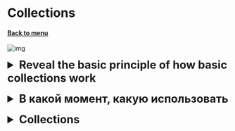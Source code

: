 <h1>Collections</h1> 
<h4> 

[Back to menu](..%2FMenu.md)

</h4>


![img](https://data-flair.training/blogs/wp-content/uploads/sites/2/2018/03/hierarchy-of-collection-framework-in-java.webp)

[//]: # (Explore the basic principle of basic collections)

<details>
    <summary style="font-size: 25px;">
        <b>
            Reveal the basic principle of how basic collections work
        </b>
    </summary>
<br>

* **List**
* **ArrayList** - Classic storage model where memory cells are allocated
* **LinkedList** - Storage model where everything is stored as a sheet which
  has links to the previous and next elements

* **Queue** (represented by a linked list)
* **PriorityQueue** - PriorityQueue is based on a bunch of priorities.
  The elements of the priority queue are ordered according to
  natural order or comparator,
  provided during queuing
* **ArrayDeque** is a special type of array that grows and allows users to
  add or remove elements from both sides of the queue.

* **Set** (represented by a map whose keys will be set elements)
* **HashSet** - store items in buckets using hash mechanism
* **LinkedHashSet** - stores elements in buckets using hash mechanism,
  while maintaining the insertion order of the elements.
* **TreeSet** - sorted storage of unique elements, redblack tree is used
  for storage, where nodes are distributed left and right depending on their own order

* **Map** (separately because they are not iterable in the usual sense of collections)
* **HashMap** - classic bucket key system, storage in a key value pack
* **LinkedHashMap** - classic bucket key system + order preservation
* **HashTable** - thread safe version of hashmap, works the same
* **TreeMap** - works like a set, storing keys in a red-black tree or self-written
  comparator

</details>
<br>

<details>
    <summary style="font-size: 25px;">
        <b>
            В какой момент, какую использовать
        </b>
    </summary>
<br>

![](https://i.stack.imgur.com/aSDsG.png)

* **List**
* **ArrayList** - когда нужен быстрый поиск по индексу, но мы готовы потерпеть удаление вставку
* **LinkedList** - когда нужна быстрая вставка и удаление, но мы готовы терпеть поиск по индексу


* **Queue** (представлено связным списком) - когда важен порядок вложенности и выдачи
* **PriorityQueue** - когда нужен порядок зависимый от приоритета
* **ArrayDeque** - когда нужен порядок вставки выдачи, но при этом мы хотим получать
  как первый так и последний элемент


* **Set** - когда нужна уникальность
* **HashSet** - когда нужна уникальность и быстрота
* **LinkedHashSet** - когда нужна уникальность и сохранение порядка вставки
* **TreeSet** - когда нужна уникальность и фильтрация для оптимизации
  доступа, удаления, вставки, все работает как Log(n)


* **Map** - когда нужна пара ключ значение
* **HashMap** - когда нужна быстрота
* **LinkedHashMap** - когда нужен порядок вставки
* **HashTable** - когда нужна быстрота и потокобезопасность
* **TreeMap** - когда нужна сортировка по ключам

</details>
<br>

<details>
    <summary style="font-size: 25px;">
        <b>
            Collections
        </b>
    </summary>
<br>

Core collections other than HashTable are non-thread safe, which means
what i.e. when multiple parallel threads save and retrieve
elements from these collections, they can corrupt the data.

2 main synchronization guarantees

1. In the **Collections** package
* Collections.synchronizedList(List)
* Collections.synchronizedSet(Set)
* Collections.synchronizedMap(Map)

**Synchronization in this case is provided by internal blocking,
this means that the collection becomes a monitor, it allows only one
stream, but still saved for reading.**

2. In the **util.concurrent** package (for almost every single case, but the most basic in my opinion)
* ConcurrentHashMap
  **(stores values in buckets in the same way, but the monitor only locks a separate bucket
  for writing, not locking the rest, thereby maintaining thread safety)**
* CopyOnWriteArrayList
  **(get value operations are applied to the original collection when operations
  modifications are carried out on a copy of the existing array, blocking the main one for modification
  after the result overwrites the base, and the next operation repeats the action)**

</details>
<br>

